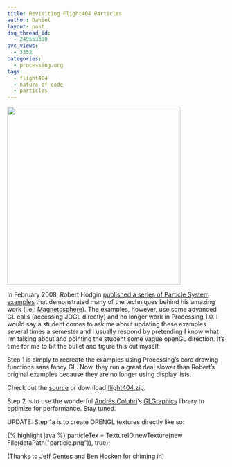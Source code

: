 ```yaml
---
title: Revisiting Flight404 Particles
author: Daniel
layout: post
dsq_thread_id:
  - 249553380
pvc_views:
  - 3352
categories:
  - processing.org
tags:
  - flight404
  - nature of code
  - particles
---
```

<p><img src="http://www.shiffman.net/wp/wp-content/uploads/2011/02/flight404_particles.jpg" alt="" title="flight404_particles" width="400" height="411" class="alignnone size-full wp-image-793" /></p>
<p>In February 2008, Robert Hodgin <a href="http://www.flight404.com/blog/?m=200802">published a series of Particle System examples</a> that demonstrated many of the techniques behind his amazing work (i.e.: <a href="http://roberthodgin.com/magnetosphere-itunes-visualizer/">Magnetosphere</a>).   The examples, however, use some advanced GL calls (accessing JOGL directly) and no longer work in Processing 1.0.   I would say a student comes to ask me about updating these examples several times a semester and I usually respond by pretending I know what I&#8217;m talking about and pointing the student some vague openGL direction.   It&#8217;s time for me to bit the bullet and figure this out myself.  </p>
<p>Step 1 is simply to recreate the examples using Processing&#8217;s core drawing functions sans fancy GL.   Now, they run a great deal slower than Robert&#8217;s original examples because they are no longer using display lists.</p>
<p>Check out the <a href="https://github.com/shiffman/The-Nature-of-Code/tree/master/chp4_systems/flight404">source</a> or download <a href="https://github.com/shiffman/The-Nature-of-Code/blob/master/chp4_systems/flight404.zip?raw=true">flight404.zip</a>.</p>
<p>Step 2 is to use the wonderful <a href="http://codeanticode.wordpress.com/">Andrés Colubri</a>&#8216;s <a href="http://glgraphics.sourceforge.net/">GLGraphics</a> library to optimize for performance.   Stay tuned.</p>
<p>UPDATE: Step 1a is to create OPENGL textures directly like so:</p>
{% highlight java %}
particleTex = TextureIO.newTexture(new File(dataPath("particle.png")), true);
</pre>
<p>(Thanks to Jeff Gentes and Ben Hosken for chiming in)</p>
